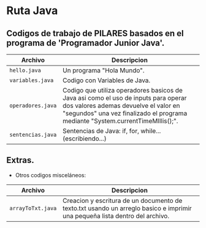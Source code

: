 
# Ruta Java


## Codigos de trabajo de PILARES basados en el programa de 'Programador Junior Java'.


|Archivo                        |Descripcion                  |
|-------------------------------|-----------------------------|
|`hello.java`         		    |Un programa "Hola Mundo".            |
|`variables.java`            |Codigo con Variables de Java.            |
|`operadores.java`|Codigo que utiliza operadores basicos de Java asi como el uso de inputs para operar dos valores ademas devuelve el valor en "segundos" una vez finalizado el programa mediante "System.currentTimeMIllis();".	|
|`sentencias.java`|Sentencias de Java: if, for, while...(escribiendo...)	 |



## Extras.

- Otros codigos misceláneos:



|Archivo                        |Descripcion                  |
|-------------------------------|-----------------------------|
|`arrayToTxt.java`         		|Creacion y escritura de un documento de texto.txt usando un arreglo basico e imprimir una pequeña lista dentro del archivo.|

